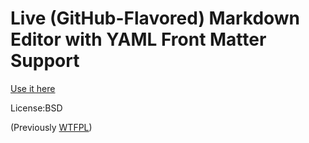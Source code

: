 # Live (GitHub-Flavored) Markdown Editor with YAML Front Matter Support

[Use it here](//monoman.github.io/markdown-editor)

License:BSD

(Previously [WTFPL](http://www.wtfpl.net/txt/copying/))
